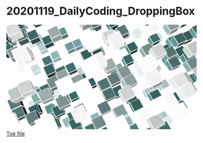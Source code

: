 # 20201119_DailyCoding_DroppingBox
![DroppingBox](/assets/movieout.6_1_Moment.jpg)
[Toe file](/20201119_DailyCoding_DroppingBox/20201119_DailyCoding_DroppingBox.toe)
